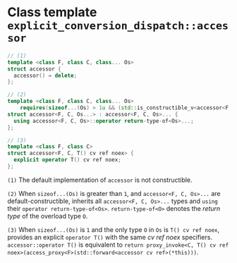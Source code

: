# Class template `explicit_conversion_dispatch::accessor`

```cpp
// (1)
template <class F, class C, class... Os>
struct accessor {
  accessor() = delete;
};

// (2)
template <class F, class C, class... Os>
    requires(sizeof...(Os) > 1u && (std::is_constructible_v<accessor<F, C, Os>> && ...))
struct accessor<F, C, Os...> : accessor<F, C, Os>... {
  using accessor<F, C, Os>::operator return-type-of<Os>...;
};

// (3)
template <class F, class C>
struct accessor<F, C, T() cv ref noex> {
  explicit operator T() cv ref noex;
};
```

`(1)` The default implementation of `accessor` is not constructible.

`(2)` When `sizeof...(Os)` is greater than `1`, and `accessor<F, C, Os>...` are default-constructible, inherits all `accessor<F, C, Os>...` types and `using` their `operator return-type-of<Os>`. `return-type-of<O>` denotes the *return type* of the overload type `O`.

`(3)` When `sizeof...(Os)` is `1` and the only type `O` in `Os` is `T() cv ref noex`, provides an explicit  `operator T()` with the same *cv ref noex* specifiers. `accessor::operator T()` is equivalent to `return proxy_invoke<C, T() cv ref noex>(access_proxy<F>(std::forward<accessor cv ref>(*this)))`.
